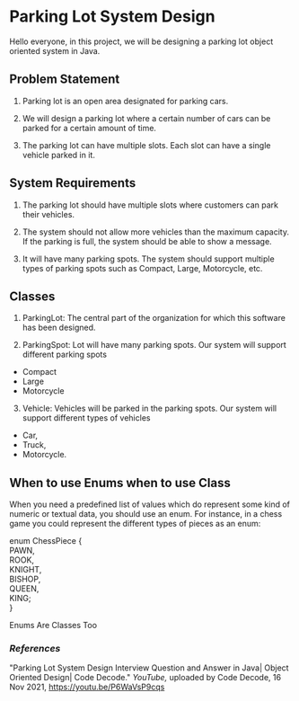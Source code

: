 # Parking Lot System Design

Hello everyone, in this project, we will be designing a parking lot object oriented system in Java.

## Problem Statement

1. Parking lot is an open area designated for parking cars.  

2. We will design a parking lot where a certain number of cars can be parked for a certain amount of time.  

3. The parking lot can have multiple slots. Each slot can have a single vehicle parked in it.

## System Requirements

1. The parking lot should have multiple slots where customers can park their vehicles.  

2. The system should not allow more vehicles than the maximum capacity. If the parking is full, the system should be able to show a message.  

3. It will have many parking spots. The system should support multiple types of parking spots such as Compact, Large, Motorcycle, etc.

## Classes

1. ParkingLot: The central part of the organization for which this software has been designed.  

2. ParkingSpot: Lot will have many parking spots. Our system will support different parking spots  
* Compact  
* Large  
* Motorcycle  
    
3. Vehicle: Vehicles will be parked in the parking spots. Our system will support different types of vehicles  
* Car,  
* Truck,  
* Motorcycle.

## When to use Enums when to use Class

When you need a predefined list of values which do represent some kind of numeric or textual data, you should use an enum. For instance, in a chess game you could represent the different types of pieces as an enum:  
  
enum ChessPiece {  
    PAWN,  
    ROOK,  
    KNIGHT,  
    BISHOP,  
    QUEEN,  
    KING;  
}  

Enums Are Classes Too


### _**References**_

"Parking Lot System Design Interview Question and Answer in Java| Object Oriented Design| Code Decode." _YouTube,_ uploaded by Code Decode, 16 Nov 2021, https://youtu.be/P6WaVsP9cqs

